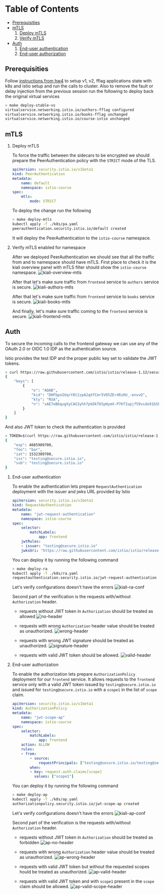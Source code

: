# Table of Contents  
* [Prerequisities](#prerequisities)
* [mTLS](#mtls)
    1. [Deploy mTLS](#mtls-depl)
    2. [Verify mTLS](#mtls-test)
* [Auth](#auth)
    1. [End-user authentication](#auth-ra)
    2. [End-user authorization](#auth-ap)

<div id="prerequisities"/>

## Prerequisities

Follow [instructions from hw4](../hw4/README.md) to setup v1, v2, fflag applications state with k8s and istio setup and run the calls to cluster.
Also to remove the fault or delay injection from the previous session run the following to deploy back the original virtual services
```bash
> make deploy-stable-vs
virtualservice.networking.istio.io/authors-fflag configured
virtualservice.networking.istio.io/books-fflag unchanged
virtualservice.networking.istio.io/course-istio unchanged
```

<div id="mtls"/>

## mTLS

<div id="mtls-depl"/>

1. Deploy mTLS

    To force the traffic between the sidecars to be encrypted we should prepare the PeerAuthentication policy with the `STRICT` mode of the TLS.
    ```yaml
    apiVersion: security.istio.io/v1beta1
    kind: PeerAuthentication
    metadata:
        name: default
        namespace: istio-course
    spec:
        mtls:
            mode: STRICT
    ```
    
    To deploy the change run the following
    ```bash
    > make deploy-mtls
    kubectl apply -f ./k8s/pa.yaml
    peerauthentication.security.istio.io/default created
    ```

    It will deploy the PeerAuthentication to the `istio-course` namespace.

<div id="mtls-test"/>

2. Verify mTLS enabled for namespace

    After we deployed PeerAuthentication we should see that all the traffic from and to namespace should have mTLS.
    First place to check it is the kiali overview panel with mTLS filter should show the `istio-course` namespace.
    ![kiali-overview-mtls](./screenshots/kiali-overview-mtls.png)

    After that let's make sure traffic from `frontend` service to `authors` service is secure.
    ![kiali-authors-mtls](./screenshots/kiali-authors-mtls.png)

    After that let's make sure traffic from `frontend` service to `books` service is secure.
    ![kiali-books-mtls](./screenshots/kiali-books-mtls.png)
    
    And finally, let's make sure traffic coming to the `frontend` service is secure.
    ![kiali-frontend-mtls](./screenshots/kiali-frontend-mtls.png)

<div id="auth"/>

## Auth

To secure the incoming calls to the frontend gateway we can use any of the OAuth 2.0 or OIDC 1.0 IDP as the authentication source.

Istio provides the test IDP and the proper public key set to validate the JWT tokens.
```bash
> curl https://raw.githubusercontent.com/istio/istio/release-1.12/security/tools/jwt/samples/jwks.json | jq
{
    "keys": [
        {
            "e": "AQAB",
            "kid": "DHFbpoIUqrY8t2zpA2qXfCmr5VO5ZEr4RzHU_-envvQ",
            "kty": "RSA",
            "n": "xAE7eB6qugXyCAG3yhh7pkDkT65pHymX-P7KfIupjf59vsdo91bSP9C8H07pSAGQO1MV_xFj9VswgsCg4R6otmg5PV2He95lZdHtOcU5DXIg_pbhLdKXbi66GlVeK6ABZOUW3WYtnNHD-91gVuoeJT_DwtGGcp4ignkgXfkiEm4sw-4sfb4qdt5oLbyVpmW6x9cfa7vs2WTfURiCrBoUqgBo_-4WTiULmmHSGZHOjzwa8WtrtOQGsAFjIbno85jp6MnGGGZPYZbDAa_b3y5u-YpW7ypZrvD8BgtKVjgtQgZhLAGezMt0ua3DRrWnKqTZ0BJ_EyxOGuHJrLsn00fnMQ"
        }
    ]
}
```

And also JWT token to check the authentication is provided
```bash
> TOKEN=$(curl https://raw.githubusercontent.com/istio/istio/release-1.12/security/tools/jwt/samples/demo.jwt -s) && echo "$TOKEN" | cut -d '.' -f2 - | base64 --decode - | jq
{
    "exp": 4685989700,
    "foo": "bar",
    "iat": 1532389700,
    "iss": "testing@secure.istio.io",
    "sub": "testing@secure.istio.io"
}
```

<div id="auth-ra"/>

1. End-user authentication

    To enable the authentication lets prepare `RequestAuthentication` deployment with the issuer and jwks URL provided by Istio

    ```yaml
    apiVersion: security.istio.io/v1beta1
    kind: RequestAuthentication
    metadata:
        name: "jwt-request-authentication"
        namespace: istio-course
    spec:
        selector:
            matchLabels:
                app: frontend
        jwtRules:
        - issuer: "testing@secure.istio.io"
        jwksUri: "https://raw.githubusercontent.com/istio/istio/release-1.12/security/tools/jwt/samples/jwks.json"
    ```

    You can deploy it by running the following command
    ```bash
    > make deploy-ra
    kubectl apply -f ./k8s/ra.yaml
    requestauthentication.security.istio.io/jwt-request-authentication created
    ```

    Let's verify configurations doesn't have the errors
    ![kiali-ra-conf](./screenshots/kiali-ra-conf.png)

    Second part of the verification is the requests with/without `Authorization` header.

    - requests without JWT token in `Authorization` should be treated as allowed
    ![no-header](./screenshots/no-header.png)

    - requests with wrong `Authorization` header value should be treated as unauthorized.
    ![wrong-header](./screenshots/wrong-header.png)

    - requests with wrong JWT signature should be treated as unauthorized.
    ![signature-header](./screenshots/signature-header.png)

    - requests with valid JWT token should be allowed.
    ![valid-header](./screenshots/valid-header.png)



<div id="auth-ra"/>

2. End-user authorization

    To enable the authorization lets prepare `AuthorizationPolicy` deployment for our `frontend` service.
    It allows requests to the `frontend` service only with a valid JWT token issued by `testing@secure.istio.io` and issued for `testing@secure.istio.io` with a `scope1` in the list of `scope` claim.

    ```yaml
    apiVersion: security.istio.io/v1beta1
    kind: AuthorizationPolicy
    metadata:
        name: "jwt-scope-ap"
        namespace: istio-course
    spec:
        selector:
            matchLabels:
                app: frontend
        action: ALLOW
        rules:
        - from:
            - source:
                requestPrincipals: ["testing@secure.istio.io/testing@secure.istio.io"]
            when:
            - key: request.auth.claims[scope]
              values: ["scope1"]
    ```

    You can deploy it by running the following command
    ```bash
    > make deploy-ap
    kubectl apply -f ./k8s/ap.yaml
    authorizationpolicy.security.istio.io/jwt-scope-ap created
    ```

    Let's verify configurations doesn't have the errors
    ![kiali-ap-conf](./screenshots/kiali-ap-conf.png)

    Second part of the verification is the requests with/without `Authorization` header.

    - requests without JWT token in `Authorization` should be treated as forbidden
    ![ap-no-header](./screenshots/ap-no-header.png)

    - requests with wrong `Authorization` header value should be treated as unauthorized.
    ![ap-wrong-header](./screenshots/ap-wrong-header.png)

    - requests with valid JWT token but without the requested scopes hould be treated as unauthorized.
    ![ap-valid-header](./screenshots/ap-valid-header.png)

    - requests with valid JWT token and with `scope1` present in the `scope` claim should be allowed.
    ![ap-valid-scope-header](./screenshots/ap-valid-scope-header.png)